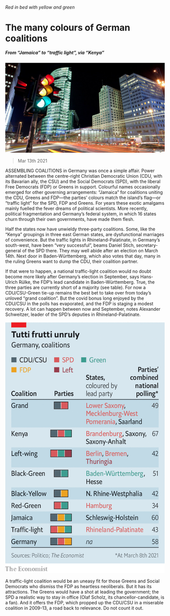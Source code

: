 ###### Red in bed with yellow and green

# The many colours of German coalitions 

##### From “Jamaica” to “traffic light”, via “Kenya” 

![image](images/20210313_eup503.jpg) 

> Mar 13th 2021 


ASSEMBLING COALITIONS in Germany was once a simple affair. Power alternated between the centre-right Christian Democratic Union (CDU, with its Bavarian ally, the CSU) and the Social Democrats (SPD), with the liberal Free Democrats (FDP) or Greens in support. Colourful names occasionally emerged for other governing arrangements: “Jamaica” for coalitions uniting the CDU, Greens and FDP—the parties’ colours match the island’s flag—or “traffic light” for the SPD, FDP and Greens. For years these exotic amalgams mainly fuelled the fever dreams of political scientists. More recently, political fragmentation and Germany’s federal system, in which 16 states churn through their own governments, have made them flesh.


Half the states now have unwieldy three-party coalitions. Some, like the “Kenya” groupings in three east German states, are dysfunctional marriages of convenience. But the traffic lights in Rhineland-Palatinate, in Germany’s south-west, have been “very successful”, beams Daniel Stich, secretary-general of the SPD there. They may well abide after an election on March 14th. Next door in Baden-Württemberg, which also votes that day, many in the ruling Greens want to dump the CDU, their coalition partner.



If that were to happen, a national traffic-light coalition would no doubt become more likely after Germany’s election in September, says Hans-Ulrich Rülke, the FDP’s lead candidate in Baden-Württemberg. True, the three parties are currently short of a majority (see table). For now a CDU/CSU-Green tie-up remains the best bet to take over from today’s unloved “grand coalition”. But the covid bonus long enjoyed by the CDU/CSU in the polls has evaporated, and the FDP is staging a modest recovery. A lot can happen between now and September, notes Alexander Schweitzer, leader of the SPD’s deputies in Rhineland-Palatinate.

![image](images/20210313_EUC111.png) 



A traffic-light coalition would be an uneasy fit for those Greens and Social Democrats who dismiss the FDP as heartless neoliberals. But it has its attractions. The Greens would have a shot at leading the government; the SPD a realistic way to stay in office (Olaf Scholz, its chancellor-candidate, is a fan). And it offers the FDP, which propped up the CDU/CSU in a miserable coalition in 2009-13, a road back to relevance. Do not count it out.

